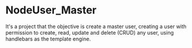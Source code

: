 # NodeUser_Master
It's a project that the objective is create a master user, creating a user with permission to create, read, update and delete (CRUD) any user,
using handlebars as the template engine.
